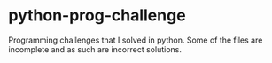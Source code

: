 # python-prog-challenge
Programming challenges that I solved in python.
Some of the files are incomplete and as such are incorrect solutions.
